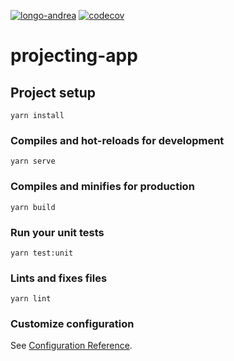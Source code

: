 [![longo-andrea](https://circleci.com/gh/longo-andrea/projecting-app.svg?style=svg)](https://app.circleci.com/pipelines/github/longo-andrea/projecting-app?branch=develop)
[![codecov](https://codecov.io/gh/longo-andrea/projecting-app/branch/develop/graph/badge.svg)](https://codecov.io/gh/longo-andrea/projecting-app)

# projecting-app

## Project setup
```
yarn install
```

### Compiles and hot-reloads for development
```
yarn serve
```

### Compiles and minifies for production
```
yarn build
```

### Run your unit tests
```
yarn test:unit
```

### Lints and fixes files
```
yarn lint
```

### Customize configuration
See [Configuration Reference](https://cli.vuejs.org/config/).
